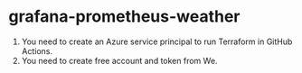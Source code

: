 # grafana-prometheus-weather
1. You need to create an Azure service principal to run Terraform in GitHub Actions.
2. You need to create free account and token from We.